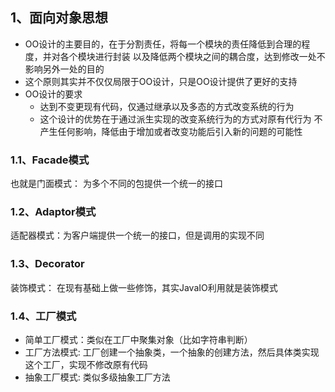 ## 1、面向对象思想

- OO设计的主要目的，在于分割责任，将每一个模块的责任降低到合理的程度，并对各个模块进行封装
以及降低两个模块之间的耦合度，达到修改一处不影响另外一处的目的
- 这个原则其实并不仅仅局限于OO设计，只是OO设计提供了更好的支持
- OO设计的要求
    - 达到不变更现有代码，仅通过继承以及多态的方式改变系统的行为
    - 这个设计的优势在于通过派生实现的改变系统行为的方式对原有代行为
    不产生任何影响，降低由于增加或者改变功能后引入新的问题的可能性

### 1.1、Facade模式
也就是门面模式： 为多个不同的包提供一个统一的接口
### 1.2、Adaptor模式
适配器模式：为客户端提供一个统一的接口，但是调用的实现不同
### 1.3、Decorator
装饰模式： 在现有基础上做一些修饰，其实JavaIO利用就是装饰模式
### 1.4、工厂模式
- 简单工厂模式：类似在工厂中聚集对象（比如字符串判断）
- 工厂方法模式: 工厂创建一个抽象类，一个抽象的创建方法，然后具体类实现这个工厂，实现不修改原有代码
- 抽象工厂模式: 类似多级抽象工厂方法


    